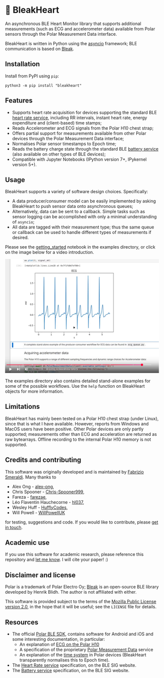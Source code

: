 # 🖤 BleakHeart 

An asynchronous BLE Heart Monitor library that supports additional measurements (such as ECG and accelerometer data) available from Polar sensors through the Polar Measurement Data interface. 

BleakHeart is written in Python using the [asyncio](https://docs.python.org/3/library/asyncio.html) framework; BLE communication is based on [Bleak](https://bleak.readthedocs.io/en/latest/#).

## Installation

Install from PyPI using ```pip```:
```
python3 -m pip install "bleakheart"
```

## Features

* Supports heart rate acquisition for devices supporting the standard BLE [heart rate service](https://www.bluetooth.com/specifications/specs/heart-rate-service-1-0/), including RR intervals, instant heart rate, energy expenditure and (client-based) time stamps;
* Reads Accelerometer and ECG signals from the Polar H10 chest strap; 
* Offers partial support for measurements available from other Polar devices through the Polar Measurement Data interface;
* Normalises Polar sensor timestamps to Epoch time; 
* Reads the battery charge state through the standard BLE [battery service](https://www.bluetooth.com/specifications/specs/battery-service/) (also available on other types of BLE devices);
* Compatible with Jupyter Notebooks (IPython version 7+, IPykernel version 5+).

## Usage

BleakHeart supports a variety of software design choices. Specifically:
* A data producer/consumer model can be easily implemented by asking BleakHeart to push sensor data onto asynchronous queues;
* Alternatively, data can be sent to a callback. Simple tasks such as sensor logging can be accomplished with only a minimal understanding of ```asyncio```;
* All data are tagged with their measurement type; thus the same queue or callback can be used to handle different types of measurements if desired.

Please see the [getting_started](examples/getting_started.ipynb) notebook in the examples directory, or click on the image below for a video introduction. 

[![Getting Started](screenshot.png)](https://youtu.be/WzNl-cQH7HU  "Getting Started")

The examples directory also contains detailed stand-alone examples for some of the possible workflows. Use the ```help``` function on BleakHeart objects for more information.

## Limitations

BleakHeart has mainly been tested on a Polar H10 chest strap (under Linux), since that is what I have available. However, reports from Windows and MacOS users have been positive. Other Polar devices are only partly supported; measurements other than ECG and acceleration are returned as raw bytearrays. Offline recording to the internal Polar H10 memory is not supported.

## Credits and contributing

This software was originally developed and is maintained by [Fabrizio Smeraldi](http://www.eecs.qmul.ac.uk/~fabri/). Many thanks to 

* Alex Ong - [alex-ong](https://github.com/alex-ong),
* Chris Spooner - [Chris-Spooner999](https://github.com/Chris-Spooner999),
* Fareza - [farezae](https://github.com/farezae),
* Léo Flaventin Hauchecorne - [hl037](https://github.com/hl037),
* Wesley Huff - [HufflyCodes](https://github.com/HufflyCodes),
* Will Powell - [WillPowellUK](https://github.com/WillPowellUK)

for testing, suggestions and code. If you would like to contribute, please [get in touch](mailto:fabrizio@smeraldi.net).

## Academic use

If you use this software for academic research, please reference this repository and [let me know](mailto:fabrizio@smeraldi.net). I will cite your paper! :)

## Disclaimer and license

Polar is a trademark of Polar Electro Oy; [Bleak](https://bleak.readthedocs.io/en/latest/#) is an open-source BLE library developed by Henrik Blidh. The author is not affiliated with either.

This software is provided subject to the terms of the [Mozilla Public License version 2.0](https://www.mozilla.org/en-US/MPL/2.0/), in the hope that it will be useful; see the ```LICENSE``` file for details.

## Resources

* The official [Polar BLE SDK](https://github.com/polarofficial/polar-ble-sdk), contains software for Android and iOS and some interesting documentation, in particular:
    * An explanation of [ECG on the Polar H10](https://github.com/polarofficial/polar-ble-sdk/blob/master/technical_documentation/H10_ECG_Explained.docx)
    * A specification of the proprietary [Polar Measurement Data](https://github.com/polarofficial/polar-ble-sdk/blob/52ef4c4b77e5f83b0839f0f4f72623a9b9d79372/technical_documentation/Polar_Measurement_Data_Specification.pdf) service
    * An explanation of the [time system](https://github.com/polarofficial/polar-ble-sdk/blob/master/documentation/TimeSystemExplained.md) in Polar devices (BleakHeart transparently normalises this to Epoch time).
* The [Heart Rate service](https://www.bluetooth.com/specifications/specs/heart-rate-service-1-0/) specification, on  the BLE SIG website.
* The [Battery service](https://www.bluetooth.com/specifications/specs/battery-service/) specification, on the BLE SIG website.
